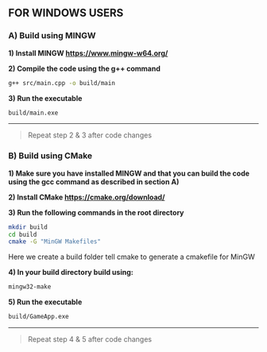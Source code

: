 ## FOR WINDOWS USERS



### A) Build using MINGW

**1) Install MINGW https://www.mingw-w64.org/**

**2) Compile the code using the g++ command** 
```bash
g++ src/main.cpp -o build/main
```

**3) Run the executable**
```bash
build/main.exe
```

___
> Repeat step 2 & 3 after code changes


### B) Build using CMake

**1) Make sure you have installed MINGW and that you can build the code using the gcc command as described in section A)**

**2) Install CMake https://cmake.org/download/**

**3) Run the following commands in the root directory**
```bash
mkdir build
cd build
cmake -G "MinGW Makefiles"
```

Here we create a build folder tell cmake to generate a cmakefile for MinGW

**4) In your build directory build using:**
```bash
mingw32-make
```

**5) Run the executable**
```bash
build/GameApp.exe
```

___
> Repeat step 4 & 5 after code changes